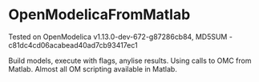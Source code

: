 # OpenModelicaFromMatlab
Tested on OpenModelica v1.13.0-dev-672-g87286cb84,  MD5SUM - c81dc4cd06acabead40ad7cb93417ec1

Build models, execute with flags, anylise results.
Using calls to OMC from Matlab.
Almost all OM scripting available in Matlab.

